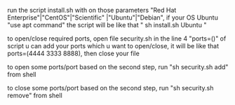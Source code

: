 run the script install.sh with on those parameters "Red Hat Enterprise"|"CentOS"|"Scientific" |"Ubuntu"|"Debian", if your OS Ubuntu "use apt command" the script will be like that " sh install.sh Ubuntu "


to open/close required ports, open file security.sh in the line 4 "ports=()" of script u can add your ports which u want to open/close, it will be like that ports=(4444 3333 8888), then close your file

to open some ports/port based on the second step, run "sh security.sh add" from shell

to close some ports/port based on the second step, run "sh security.sh remove" from shell



